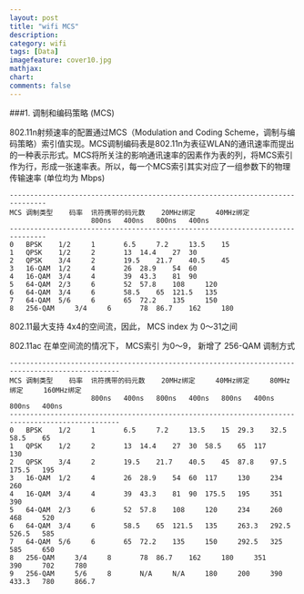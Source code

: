 ```yaml
---
layout: post
title: "wifi MCS"
description:
category: wifi
tags: [Data]
imagefeature: cover10.jpg
mathjax: 
chart:
comments: false
---
```


###1. 调制和编码策略 (MCS)

802.11n射频速率的配置通过MCS（Modulation and Coding Scheme，调制与编码策略）索引值实现。MCS调制编码表是802.11n为表征WLAN的通讯速率而提出的一种表示形式。MCS将所关注的影响通讯速率的因素作为表的列，将MCS索引作为行，形成一张速率表。所以，每一个MCS索引其实对应了一组参数下的物理传输速率 (单位均为 Mbps)
	
	-------------------------------------------------------------------------------
	MCS	调制类型 	码率	讯符携带的码元数	20MHz绑定 	40MHz绑定 	
						800ns	400ns	800ns	400ns
	-------------------------------------------------------------------------------
	0 	BPSK 	1/2 	1		6.5 	7.2 	13.5 	15 
	1 	QPSK 	1/2 	2		13 	14.4 	27 	30
	2 	QPSK 	3/4 	2		19.5 	21.7 	40.5 	45
	3 	16-QAM 	1/2 	4		26 	28.9 	54 	60 
	4 	16-QAM 	3/4 	4		39 	43.3 	81 	90 
	5 	64-QAM 	2/3 	6		52 	57.8 	108 	120 
	6 	64-QAM 	3/4 	6		58.5 	65 	121.5 	135 
	7 	64-QAM 	5/6 	6		65 	72.2 	135 	150 
	8 	256-QAM 	3/4 	6		78 	86.7 	162 	180 


802.11最大支持 4x4的空间流，因此， MCS index 为 0～31之间

802.11ac 在单空间流的情况下， MCS索引 为0～9， 新增了 256-QAM 调制方式
	
	-------------------------------------------------------------------------------------------------
	MCS	调制类型 	码率	讯符携带的码元数	20MHz绑定 	40MHz绑定 	80MHz绑定 	160MHz绑定
						800ns	400ns	800ns	400ns	800ns	400ns	800ns	400ns
	-------------------------------------------------------------------------------------------------
	0 	BPSK 	1/2 	1		6.5 	7.2 	13.5 	15 	29.3 	32.5 	58.5 	65
	1 	QPSK 	1/2 	2		13 	14.4 	27 	30 	58.5 	65 	117 	130
	2 	QPSK 	3/4 	2		19.5 	21.7 	40.5 	45 	87.8 	97.5 	175.5 	195
	3 	16-QAM 	1/2 	4		26 	28.9 	54 	60 	117 	130 	234 	260
	4 	16-QAM 	3/4 	4		39 	43.3 	81 	90 	175.5 	195 	351 	390
	5 	64-QAM 	2/3 	6		52 	57.8 	108 	120 	234 	260 	468 	520
	6 	64-QAM 	3/4 	6		58.5 	65 	121.5 	135 	263.3 	292.5 	526.5 	585
	7 	64-QAM 	5/6 	6		65 	72.2 	135 	150 	292.5 	325 	585 	650
	8 	256-QAM 	3/4 	8		78 	86.7 	162 	180 	351 	390 	702 	780
	9 	256-QAM 	5/6 	8		N/A 	N/A 	180 	200 	390 	433.3 	780 	866.7
